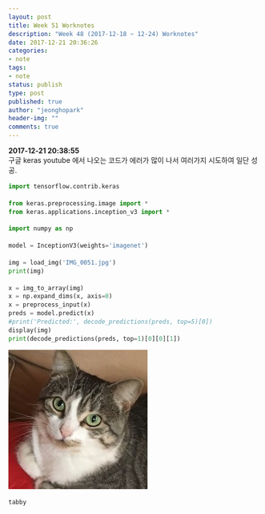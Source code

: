 ```yaml
---
layout: post
title: Week 51 Worknotes
description: "Week 48 (2017-12-18 ~ 12-24) Worknotes"
date: 2017-12-21 20:36:26
categories:
- note
tags:
- note
status: publish
type: post
published: true
author: "jeonghopark"
header-img: ""
comments: true
---             
```

**2017-12-21 20:38:55**     
구글 keras youtube 에서 나오는 코드가 에러가 많이 나서 여러가지 시도하여 일단 성공.              

```python
import tensorflow.contrib.keras

from keras.preprocessing.image import *
from keras.applications.inception_v3 import *

import numpy as np

model = InceptionV3(weights='imagenet')

img = load_img('IMG_0051.jpg')
print(img)

x = img_to_array(img) 
x = np.expand_dims(x, axis=0)
x = preprocess_input(x)
preds = model.predict(x)
#print('Predicted:', decode_predictions(preds, top=5)[0])
display(img)
print(decode_predictions(preds, top=1)[0][0][1])
```


![png](/assets/images/2017/output_8_0.png)


    tabby


